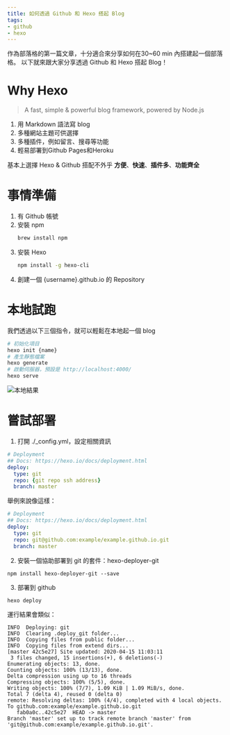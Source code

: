 ```yaml
---
title: 如何透過 Github 和 Hexo 搭起 Blog
tags: 
- github
- hexo
---
```


作為部落格的第一篇文章，十分適合來分享如何在30~60 min 內搭建起一個部落格。
以下就來跟大家分享透過 Github 和 Hexo 搭起 Blog！
<!--more-->

# Why Hexo
> A fast, simple & powerful blog framework, powered by Node.js

1. 用 Markdown 語法寫 blog
2. 多種網站主題可供選擇
3. 多種插件，例如留言、搜尋等功能
4. 輕易部署到Github Pages和Heroku

基本上選擇 Hexo & Github 搭配不外乎 **方便**、**快速**、**插件多**、**功能齊全**

# 事情準備
1. 有 Github 帳號
2. 安裝 npm
	``` bash
	brew install npm
	```
3. 安裝 Hexo
	``` bash
	npm install -g hexo-cli
	```
4. 創建一個 {username}.github.io 的 Repository

# 本地試跑
我們透過以下三個指令，就可以輕鬆在本地起一個 blog
``` bash
# 初始化項目
hexo init {name}
# 產生靜態檔案
hexo generate
# 啟動伺服器，預設是 http://localhost:4000/
hexo serve
```
![本地結果](blog_ini.png)

# 嘗試部署
1. 打開 ./_config.yml，設定相關資訊
``` yml
# Deployment
## Docs: https://hexo.io/docs/deployment.html
deploy:
  type: git
  repo: {git repo ssh address}
  branch: master
```
舉例來說像這樣：
``` yml
# Deployment
## Docs: https://hexo.io/docs/deployment.html
deploy:
  type: git
  repo: git@github.com:example/example.github.io.git
  branch: master
```
2. 安裝一個協助部署到 git 的套件：hexo-deployer-git
```
npm install hexo-deployer-git --save
```
3. 部署到 github
```
hexo deploy
```
運行結果會類似：
```
INFO  Deploying: git
INFO  Clearing .deploy_git folder...
INFO  Copying files from public folder...
INFO  Copying files from extend dirs...
[master 42c5e27] Site updated: 2020-04-15 11:03:11
 3 files changed, 15 insertions(+), 6 deletions(-)
Enumerating objects: 13, done.
Counting objects: 100% (13/13), done.
Delta compression using up to 16 threads
Compressing objects: 100% (5/5), done.
Writing objects: 100% (7/7), 1.09 KiB | 1.09 MiB/s, done.
Total 7 (delta 4), reused 0 (delta 0)
remote: Resolving deltas: 100% (4/4), completed with 4 local objects.
To github.com:example/example.github.io.git
   fab0a0c..42c5e27  HEAD -> master
Branch 'master' set up to track remote branch 'master' from 'git@github.com:example/example.github.io.git'.
```
